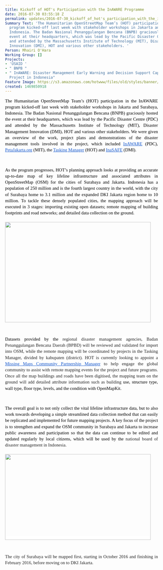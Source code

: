 ```yaml
---
title: Kickoff of HOT's Participation with the InAWARE Programme
date: 2016-07-30 03:55:18 Z
permalink: updates/2016-07-30_kickoff_of_hot's_participation_with_the_inaware_programme
Summary Text: 'The Humanitarian OpenStreetMap Team’s (HOT) participation in the InAWARE
  program kicked-off last week with stakeholder workshops in Jakarta and Surabaya,
  Indonesia. The Badan Nasional Penanggulangan Bencana (BNPB) graciously hosted the
  event at their headquarters, which was lead by the Pacific Disaster Centre (PDC)
  and attended by the Massachusetts Institute of Technology (MIT), Disaster Management
  Innovation (DMI), HOT and various other stakeholders. '
Person: Mhairi O'Hara
Working Group: []
Projects:
- 'USAID '
- " BNPB "
- " InAWARE: Disaster Management Early Warning and Decision Support Capacity Enhancement
  Project in Indonesia"
Feature Image: https://s3.amazonaws.com/hotwww/files/old/styles/banner/public/inaware-jakarta-workshop.jpg
created: 1469850918
---
```


<p style="line-height: 1.38; margin-top: 0pt; margin-bottom: 0pt; text-align: justify;" dir="ltr"><span style="font-size: 14.666666666666666px; font-family: Calibri; color: #000000; background-color: transparent; font-weight: 400; font-style: normal; font-variant: normal; text-decoration: none; vertical-align: baseline; white-space: pre-wrap;">The Humanitarian OpenStreetMap Team’s (HOT) participation in the InAWARE program kicked-off last week with stakeholder workshops in Jakarta and Surabaya, Indonesia. </span><span style="font-size: 14.666666666666666px; font-family: Calibri; color: #000000; background-color: #ffffff; font-weight: 400; font-style: normal; font-variant: normal; text-decoration: none; vertical-align: baseline; white-space: pre-wrap;">The Badan Nasional Penanggulangan Bencana (BNPB) graciously hosted the event at their headquarters, which was lead by </span><span style="font-size: 14.666666666666666px; font-family: Calibri; color: #000000; background-color: transparent; font-weight: 400; font-style: normal; font-variant: normal; text-decoration: none; vertical-align: baseline; white-space: pre-wrap;">the Pacific Disaster Centre (PDC) and attended by the Massachusetts Institute of Technology (MIT), Disaster Management Innovation (DMI), HOT and various other stakeholders. We were given an overview of the work, project plans and demonstrations of the disaster management tools involved in the project, which included </span><a style="text-decoration: none;" href="http://inaware.bnpb.go.id/inaware/"><span style="font-size: 14.666666666666666px; font-family: Calibri; color: #1155cc; background-color: transparent; font-weight: 400; font-style: normal; font-variant: normal; text-decoration: underline; vertical-align: baseline; white-space: pre-wrap;">InAWARE</span></a><span style="font-size: 14.666666666666666px; font-family: Calibri; color: #000000; background-color: transparent; font-weight: 400; font-style: normal; font-variant: normal; text-decoration: none; vertical-align: baseline; white-space: pre-wrap;"> (PDC), </span><a style="text-decoration: none;" href="https://www.petajakarta.org/banjir/en/"><span style="font-size: 14.666666666666666px; font-family: Calibri; color: #1155cc; background-color: transparent; font-weight: 400; font-style: normal; font-variant: normal; text-decoration: underline; vertical-align: baseline; white-space: pre-wrap;">PetaJakarta.org</span></a><span style="font-size: 14.666666666666666px; font-family: Calibri; color: #000000; background-color: transparent; font-weight: 400; font-style: normal; font-variant: normal; text-decoration: none; vertical-align: baseline; white-space: pre-wrap;"> (MIT), the </span><a style="text-decoration: none;" href="http://tasks.hotosm.org/"><span style="font-size: 14.666666666666666px; font-family: Calibri; color: #1155cc; background-color: transparent; font-weight: 400; font-style: normal; font-variant: normal; text-decoration: underline; vertical-align: baseline; white-space: pre-wrap;">Tasking Manager</span></a><span style="font-size: 14.666666666666666px; font-family: Calibri; color: #000000; background-color: transparent; font-weight: 400; font-style: normal; font-variant: normal; text-decoration: none; vertical-align: baseline; white-space: pre-wrap;"> (HOT) and </span><a style="text-decoration: none;" href="http://inasafe.org/"><span style="font-size: 14.666666666666666px; font-family: Calibri; color: #1155cc; background-color: transparent; font-weight: 400; font-style: normal; font-variant: normal; text-decoration: underline; vertical-align: baseline; white-space: pre-wrap;">InaSAFE</span></a><span style="font-size: 14.666666666666666px; font-family: Calibri; color: #000000; background-color: transparent; font-weight: 400; font-style: normal; font-variant: normal; text-decoration: none; vertical-align: baseline; white-space: pre-wrap;"> (DMI). </span></p><p>&nbsp;</p><p style="line-height: 1.38; margin-top: 0pt; margin-bottom: 0pt; text-align: justify;" dir="ltr"><span style="font-size: 14.666666666666666px; font-family: Calibri; color: #000000; background-color: transparent; font-weight: 400; font-style: normal; font-variant: normal; text-decoration: none; vertical-align: baseline; white-space: pre-wrap;">As the program progresses, HOT’s planning approach looks at providing an accurate up-to-date map of key lifeline infrastructure and associated attributes in OpenStreetMap (OSM) for the cities of Surabaya and Jakarta. Indonesia has a population of 250 million and is the fourth largest country in the world, with the city of Surabaya home to 3.1 million and the expanded DKI Jakarta region home to 10 million. To tackle these densely populated cities, the mapping approach will be executed in 3 stages: importing existing open datasets; remote mapping of building footprints and road networks; and detailed data collection on the ground.</span></p><p style="line-height: 1.38; margin-top: 0pt; margin-bottom: 0pt; text-align: justify;" dir="ltr">&nbsp;</p><p style="line-height: 1.38; margin-top: 0pt; margin-bottom: 0pt; text-align: justify;" dir="ltr"><span style="font-size: 14.666666666666666px; font-family: Calibri; color: #000000; background-color: transparent; font-weight: 400; font-style: normal; font-variant: normal; text-decoration: none; vertical-align: baseline; white-space: pre-wrap;"><img class="image-large" src="https://s3.amazonaws.com/hotwww/files/old/styles/large/public/Screen%20Shot%202016-07-30%20at%2011.24.24.png?itok=Z1zwoJny" alt="" style="width:480px;height:330px"></span></p><p><strong style="font-weight: normal;">&nbsp;</strong></p><p style="line-height: 1.38; margin-top: 0pt; margin-bottom: 0pt; text-align: justify;" dir="ltr"><span style="font-size: 14.666666666666666px; font-family: Calibri; color: #000000; background-color: transparent; font-weight: 400; font-style: normal; font-variant: normal; text-decoration: none; vertical-align: baseline; white-space: pre-wrap;">Datasets provided by the </span><span style="font-size: 14.666666666666666px; font-family: Calibri; color: #212121; background-color: #ffffff; font-weight: 400; font-style: normal; font-variant: normal; text-decoration: none; vertical-align: baseline; white-space: pre-wrap;">regional disaster management agencies, Badan Penanggulangan Bencana Daerah (BPBD) </span><span style="font-size: 14.666666666666666px; font-family: Calibri; color: #212121; background-color: transparent; font-weight: 400; font-style: normal; font-variant: normal; text-decoration: none; vertical-align: baseline; white-space: pre-wrap;">will be reviewed and validated for import into OSM, while the remote mapping will be coordinated by projects in the Tasking Manager, divided by kabupaten (district). HOT is currently looking to appoint a </span><a style="text-decoration: none;" href="https://hotosm.org/job/community_partnerships_manager_missing_maps/2016"><span style="font-size: 14.666666666666666px; font-family: Calibri; color: #1155cc; background-color: transparent; font-weight: 400; font-style: normal; font-variant: normal; text-decoration: underline; vertical-align: baseline; white-space: pre-wrap;">Missing Maps Community Partnership Manager</span></a><span style="font-size: 14.666666666666666px; font-family: Calibri; color: #212121; background-color: transparent; font-weight: 400; font-style: normal; font-variant: normal; text-decoration: none; vertical-align: baseline; white-space: pre-wrap;"> to help engage the global community to assist with remote mapping events for the project and future programs. Once all the map buildings and roads have been digitised, the mapping team on the ground will add detailed attribute information such as building </span><span style="font-size: 14.666666666666666px; font-family: Calibri; color: #000000; background-color: transparent; font-weight: 400; font-style: normal; font-variant: normal; text-decoration: none; vertical-align: baseline; white-space: pre-wrap;">use, structure type, wall type, floor type, levels, and the condition with OpenMapKit.</span></p><p><strong style="font-weight: normal;">&nbsp;</strong></p><p style="line-height: 1.38; margin-top: 0pt; margin-bottom: 0pt; text-align: justify;" dir="ltr"><span style="font-size: 14.666666666666666px; font-family: Calibri; color: #000000; background-color: transparent; font-weight: 400; font-style: normal; font-variant: normal; text-decoration: none; vertical-align: baseline; white-space: pre-wrap;">The overall goal is to not only collect the vital lifeline infrastructure data, but to also work towards developing a simple streamlined data collection method that can easily be replicated and implemented for future mapping projects. A key focus of the project is to strengthen and expand the OSM community in Surabaya and Jakarta to increase public awareness and participation so that the data can continue to be edited and updated regularly by local citizens, which will be used by the </span><span style="font-size: 14.666666666666666px; font-family: Calibri; color: #212121; background-color: #ffffff; font-weight: 400; font-style: normal; font-variant: normal; text-decoration: none; vertical-align: baseline; white-space: pre-wrap;">national board of disaster management in Indonesia.</span></p><p style="line-height: 1.38; margin-top: 0pt; margin-bottom: 0pt; text-align: justify;" dir="ltr">&nbsp;</p><p style="line-height: 1.38; margin-top: 0pt; margin-bottom: 0pt; text-align: justify;" dir="ltr"><span style="font-size: 14.666666666666666px; font-family: Calibri; color: #212121; background-color: #ffffff; font-weight: 400; font-style: normal; font-variant: normal; text-decoration: none; vertical-align: baseline; white-space: pre-wrap;"><img class="image-large" src="https://s3.amazonaws.com/hotwww/files/old/styles/large/public/surabaya-bpbd.jpg?itok=YIl_Zx_4" alt="" style="width:480px;height:282px"></span></p><p><span style="font-weight: normal;">&nbsp;</span></p><p style="line-height: 1.38; margin-top: 0pt; margin-bottom: 0pt; text-align: justify;" dir="ltr"><span style="font-size: 14.666666666666666px; font-family: Calibri; color: #212121; background-color: #ffffff; font-weight: 400; font-style: normal; font-variant: normal; text-decoration: none; vertical-align: baseline; white-space: pre-wrap;">The city of Surabaya will be mapped first, starting in October 2016 and finishing in February 2016, before moving on to DKI Jakarta.</span></p>
